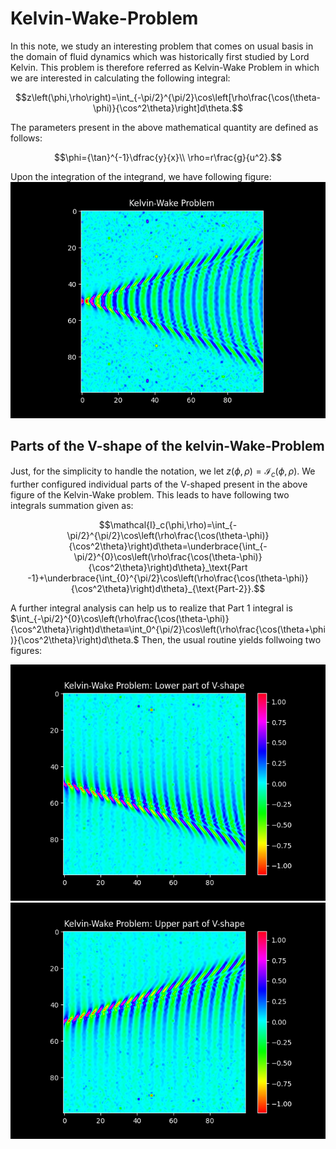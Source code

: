 # Kelvin-Wake-Problem
In this note, we study an interesting problem that comes on usual basis in the domain of fluid dynamics which was historically first studied by Lord Kelvin. This problem is therefore referred as Kelvin-Wake Problem in which we are interested in calculating the following integral:
```math
z\left(\phi,\rho\right)=\int_{-\pi/2}^{\pi/2}\cos\left[\rho\frac{\cos(\theta-\phi)}{\cos^2\theta}\right]d\theta.
```
The parameters present in the above mathematical quantity are defined as follows:
```math
\phi={\tan}^{-1}\dfrac{y}{x}\\
\rho=r\frac{g}{u^2}.
```
Upon the integration of the integrand, we have following figure:
![The Kelvin-Wake Problem](https://github.com/himanshuvnm/Kelvin-Wake-Problem/blob/main/kelvin-wake.png "The Kelvin-Wake Problem")
## Parts of the V-shape of the kelvin-Wake-Problem
Just, for the simplicity to handle the notation, we let $z\left(\phi,\rho\right)=\mathcal{I}_c(\phi,\rho)$.  We further configured individual parts of the V-shaped present in the above figure of the Kelvin-Wake problem. This leads to have following two integrals summation given as:
```math
\mathcal{I}_c(\phi,\rho)=\int_{-\pi/2}^{\pi/2}\cos\left(\rho\frac{\cos(\theta-\phi)}{\cos^2\theta}\right)d\theta=\underbrace{\int_{-\pi/2}^{0}\cos\left(\rho\frac{\cos(\theta-\phi)}{\cos^2\theta}\right)d\theta}_\text{Part -1}+\underbrace{\int_{0}^{\pi/2}\cos\left(\rho\frac{\cos(\theta-\phi)}{\cos^2\theta}\right)d\theta}_{\text{Part-2}}.
```
A further integral analysis can help us to realize that Part 1 integral is $\int_{-\pi/2}^{0}\cos\left(\rho\frac{\cos(\theta-\phi)}{\cos^2\theta}\right)d\theta≡\int_0^{\pi/2}\cos\left(\rho\frac{\cos(\theta+\phi)}{\cos^2\theta}\right)d\theta.$ Then, the usual routine yields follwoing two figures:

![The Kelvin-Wake Problem: Lower part of V-shape](https://github.com/himanshuvnm/Kelvin-Wake-Problem/blob/main/kelvin-wake%20lower-part.png "The Kelvin-Wake Problem")
![The Kelvin-Wake Problem: Lower part of V-shape](https://github.com/himanshuvnm/Kelvin-Wake-Problem/blob/main/kelvin-wake%20upper-part.png "The Kelvin-Wake Problem")
